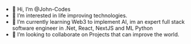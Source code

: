 - 👋 Hi, I’m @John-Codes
- 👀 I’m interested in life improving technologies.
- 🌱 I’m currently learning Web3 to implement AI, im an expert full stack software engineer in .Net, React, NextJS and ML Python
- 💞️ I’m looking to collaborate on Projects that can improve the world.
  

<!---
John-Codes/John-Codes is a ✨ special ✨ repository because its `README.md` (this file) appears on your GitHub profile.
You can click the Preview link to take a look at your changes.
--->
